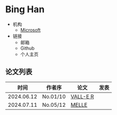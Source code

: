 # Bing Han

- 机构
  - [Microsoft](../Institutions/USA-Microsoft.md)
- 链接
  - 邮箱
  - Github
  - 个人主页

## 论文列表

| 时间 | 作者序 | 论文 | 发表 |
|:-:|:-:|---|---|
| 2024.06.12 | No.01/10 | [VALL-E R](../Models/Speech_LLM/2024.06.12_VALL-E_R.md) |
| 2024.07.11 | No.05/12 | [MELLE](../Models/Speech_LLM/2024.07.11_MELLE.md) |